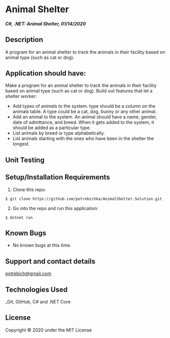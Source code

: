# Animal Shelter

#### _C#, .NET: Animal Shelter, 01/14/2020_

## Description
A program for an animal shelter to track the animals in their facility based on animal type (such as cat or dog).

## Application should have:
Make a program for an animal shelter to track the animals in their facility based on animal type (such as cat or dog). Build out features that let a shelter worker:

* Add types of animals to the system. type should be a column on the animals table. A type could be a cat, dog, bunny or any other animal.
* Add an animal to the system. An animal should have a name, gender, date of admittance, and breed. When it gets added to the system, it should be added as a particular type.
* List animals by breed or type alphabetically.
* List animals starting with the ones who have been in the shelter the longest.


## Unit Testing


## Setup/Installation Requirements

1. Clone this repo:
```
$ git clone https://github.com/potrebichka/AnimalShelter.Solution.git
```

2. Go into the repo and run this application:
```
$ dotnet run
```

## Known Bugs
* No known bugs at this time.

## Support and contact details
potrebich@gmail.com

## Technologies Used
_Git, GitHub, C# and .NET Core


## License
Copyright © 2020 under the MIT License
